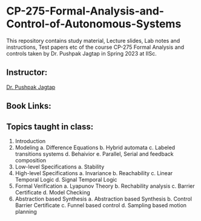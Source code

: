 # CP-275-Formal-Analysis-and-Control-of-Autonomous-Systems
This repository contains study material, Lecture slides, Lab notes and instructions, Test papers etc of the course CP-275 Formal Analysis and controls taken by Dr. Pushpak Jagtap in Spring 2023 at IISc.

## Instructor:
[Dr. Pushpak Jagtap](https://www.pushpakjagtap.com/) 

## Book Links:

## Topics taught in class:
1. Introduction
2. Modeling
  a. Difference Equations
  b. Hybrid automata
  c. Labeled transitions systems
  d. Behaivior
  e. Parallel, Serial and feedback composition
3. Low-level Specifications
  a. Stability
4. High-level Specifications
  a. Invariance
  b. Reachability
  c. Linear Temporal Logic 
  d. Signal Temporal Logic
5. Formal Verification
  a. Lyapunov Theory
  b. Rechability analysis
  c. Barrier Certificate
  d. Model Checking
6. Abstraction based Synthesis
  a. Abstraction based Synthesis
  b. Control Barrier Certificate
  c. Funnel based control
  d. Sampling based motion planning

